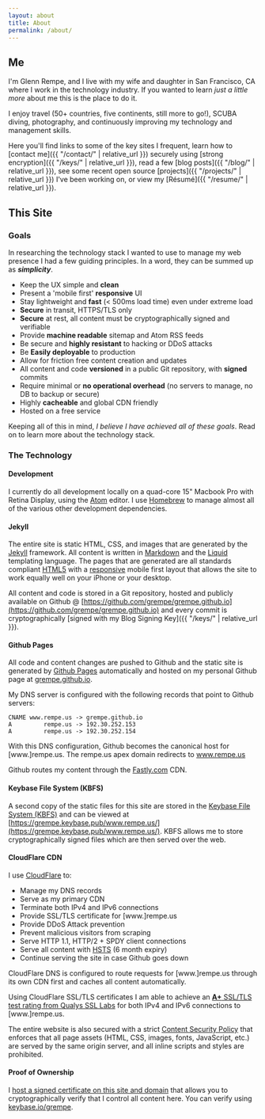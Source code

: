 ```yaml
---
layout: about
title: About
permalink: /about/
---
```


## Me

I'm Glenn Rempe, and I live with my wife and daughter in San Francisco, CA where
I work in the technology industry. If you wanted to learn *just a little more* about
me this is the place to do it.

I enjoy travel (50+ countries, five continents, still more to go!), SCUBA diving, photography,
and continuously improving my technology and management skills.

Here you'll find links to some of the key sites I frequent, learn how
to [contact me]({{ "/contact/" | relative_url }}) securely using [strong encryption]({{ "/keys/" | relative_url }}),
read a few [blog posts]({{ "/blog/" | relative_url }}), see some recent open source [projects]({{ "/projects/" | relative_url }}) I've
been working on, or view my [Résumé]({{ "/resume/" | relative_url }}).

## This Site

### Goals

In researching the technology stack I wanted to use to manage my web presence I
had a few guiding principles. In a word, they can be summed up as ***simplicity***.

* Keep the UX simple and **clean**
* Present a 'mobile first' **responsive** UI
* Stay lightweight and **fast** (< 500ms load time) even under extreme load
* **Secure** in transit, HTTPS/TLS only
* **Secure** at rest, all content must be cryptographically signed and verifiable
* Provide **machine readable** sitemap and Atom RSS feeds
* Be secure and **highly resistant** to hacking or DDoS attacks
* Be **Easily deployable** to production
* Allow for friction free content creation and updates
* All content and code **versioned** in a public Git repository, with **signed** commits
* Require minimal or **no operational overhead** (no servers to manage, no DB to backup or secure)
* Highly **cacheable** and global CDN friendly
* Hosted on a free service

Keeping all of this in mind, *I believe I have achieved all of these goals*. Read on
to learn more about the technology stack.

### The Technology

#### Development

I currently do all development locally on a quad-core 15" Macbook Pro with Retina
Display, using the [Atom](https://atom.io) editor. I use
[Homebrew](http://brew.sh) to manage almost all of the various other development
dependencies.

#### Jekyll

The entire site is static HTML, CSS, and images that are generated by the
[Jekyll](http://jekyllrb.com) framework. All content is written in
[Markdown](http://daringfireball.net/projects/markdown/) and the
[Liquid](https://github.com/Shopify/liquid/wiki) templating language. The pages
that are generated are all standards compliant [HTML5](https://en.wikipedia.org/wiki/HTML5)
with a [responsive](https://en.wikipedia.org/wiki/Responsive_web_design) mobile
first layout that allows the site to work equally well on your iPhone or your desktop.

All content and code is stored in a Git repository, hosted and publicly available
on Github @ [https://github.com/grempe/grempe.github.io](https://github.com/grempe/grempe.github.io)
and every commit is cryptographically [signed with my Blog Signing Key]({{ "/keys/" | relative_url }}).

#### Github Pages

All code and content changes are pushed to Github and the static site is generated
by [Github Pages](https://pages.github.com) automatically and hosted on my personal
Github page at [grempe.github.io](https://grempe.github.io/).

My DNS server is configured with the following records that point to Github servers:

```
CNAME www.rempe.us -> grempe.github.io
A         rempe.us -> 192.30.252.153
A         rempe.us -> 192.30.252.154
```

With this DNS configuration, Github becomes the canonical host for [www.]rempe.us.
The rempe.us apex domain redirects to www.rempe.us

Github routes my content through the [Fastly.com](https://www.fastly.com/customers/github) CDN.

#### Keybase File System (KBFS)

A second copy of the static files for this site are stored in the [Keybase File System (KBFS)](https://keybase.io/docs/kbfs) and can be viewed at [https://grempe.keybase.pub/www.rempe.us/](https://grempe.keybase.pub/www.rempe.us/). KBFS allows me to store cryptographically signed files which are then served over the web.

#### CloudFlare CDN

I use [CloudFlare](https://www.cloudflare.com/overview/) to:

* Manage my DNS records
* Serve as my primary CDN
* Terminate both IPv4 and IPv6 connections
* Provide SSL/TLS certificate for [www.]rempe.us
* Provide DDoS Attack prevention
* Prevent malicious visitors from scraping
* Serve HTTP 1.1, HTTP/2 + SPDY client connections
* Serve all content with [HSTS](https://en.wikipedia.org/wiki/HTTP_Strict_Transport_Security) (6 month expiry)
* Continue serving the site in case Github goes down

CloudFlare DNS is configured to route requests for [www.]rempe.us through
its own CDN first and caches all content automatically.

Using CloudFlare SSL/TLS certificates I am able to achieve an [**A+** SSL/TLS test
rating from Qualys SSL Labs](https://www.ssllabs.com/ssltest/analyze.html?d=rempe.us&latest)
for both IPv4 and IPv6 connections to [www.]rempe.us.

The entire website is also secured with a strict [Content Security Policy](http://www.html5rocks.com/en/tutorials/security/content-security-policy/) that enforces that
all page assets (HTML, CSS, images, fonts, JavaScript, etc.) are served by the same origin
server, and all inline scripts and styles are prohibited.

#### Proof of Ownership

I [host a signed certificate on this site and domain](https://www.rempe.us/keybase.txt)
that allows you to cryptographically verify that I control all content here.
You can verify using [keybase.io/grempe](https://keybase.io/grempe).
